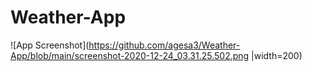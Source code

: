 # Weather-App
![App Screenshot](https://github.com/agesa3/Weather-App/blob/main/screenshot-2020-12-24_03.31.25.502.png |width=200) 
